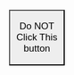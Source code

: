 <body>
<html>
<head>
  <title>20x20 Pixel Button</title>
  <style>
    .pixel-button {
      width: 100px;
      height: 100px;
      padding: 1;
      margin: 1;&
      border: 1px solid #ccc; 
      background-color: #eee;
      font-size: 17px; 
      ui-corner: 10
      cursor: pointer; 
    }
  </style>
</head>
<body>
  <button class="pixel-button">Do NOT Click This button</button>

  <script>
    const button = document.querySelector('.pixel-button');

    button.addEventListener('click', () => {
      // Perform an action on button click
      alert('THIS WEBSITE IS DA GOAT AND U NOT DA GOAT'); 
    });
  </script>

  
</body>
</html>
